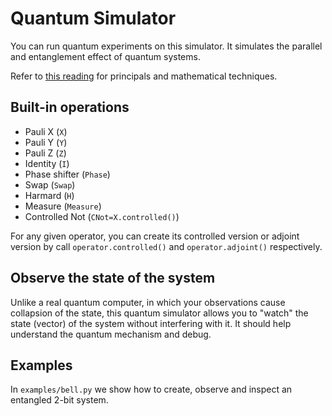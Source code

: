 # Quantum Simulator

You can run quantum experiments on this simulator. It simulates the parallel and entanglement effect of quantum systems.

Refer to [this reading](QuantumComputing.pdf) for principals and mathematical techniques.

## Built-in operations

- Pauli X (`X`)
- Pauli Y (`Y`)
- Pauli Z (`Z`)
- Identity (`I`)
- Phase shifter (`Phase`)
- Swap (`Swap`)
- Harmard (`H`)
- Measure (`Measure`)
- Controlled Not (`CNot=X.controlled()`)

For any given operator, you can create its controlled version or adjoint version by call `operator.controlled()` and `operator.adjoint()` respectively.

## Observe the state of the system

Unlike a real quantum computer, in which your observations cause collapsion of the state, this quantum simulator allows you to "watch" the state (vector) of the system without interfering with it. It should help understand the quantum mechanism and debug.

## Examples

In `examples/bell.py` we show how to create, observe and inspect an entangled 2-bit system.